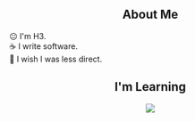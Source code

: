 <h2 align="center">About Me</h2>
      😐 I'm H3. <br>
      ☕ I write software. <br>
      💩 I wish I was less direct.

<h2 align="center">I'm Learning</h2>
<p align="center">
      <img src="https://skillicons.dev/icons?i=html,css,js,ts,nodejs,php,mysql,prisma,react,git,docker,nest,vim,redux,vscode,vite,linux,windows,wordpress" />

</p>

